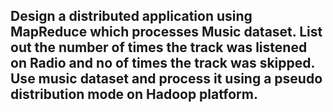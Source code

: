 ## Design a distributed application using MapReduce which processes Music dataset. List out the number of times the track was listened on Radio and no of times the track was skipped. Use music dataset and process it using a pseudo distribution mode on Hadoop platform.
